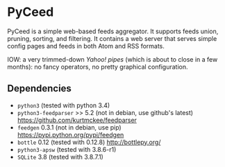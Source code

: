 # PyCeed #

PyCeed is a simple web-based feeds aggregator. It supports feeds union, pruning, sorting, and filtering. It contains a web server that serves simple config pages and feeds in both Atom and RSS formats.

IOW: a very trimmed-down *Yahoo! pipes* (which is about to close in a few months): no fancy operators, no pretty graphical configuration.

## Dependencies ##
* `python3` (tested with python 3.4)
* `python3-feedparser` >> 5.2 (not in debian, use github's latest) https://github.com/kurtmckee/feedparser
* `feedgen` 0.3.1 (not in debian, use pip) https://pypi.python.org/pypi/feedgen
* `bottle` 0.12 (tested with 0.12.8) http://bottlepy.org/
* `python3-apsw` (tested with 3.8.6-r1)
* `SQLite` 3.8 (tested with 3.8.7.1)
